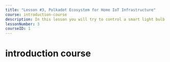 ```yaml
---
title: "Lesson #3, Polkadot Ecosystem for Home IoT Infrastructure"
course: introduction-course
description: In this lesson you will try to control a smart light bulb using Robonomics parachain.
lessonNumber: 3
courseID: 1
---
```


# introduction course